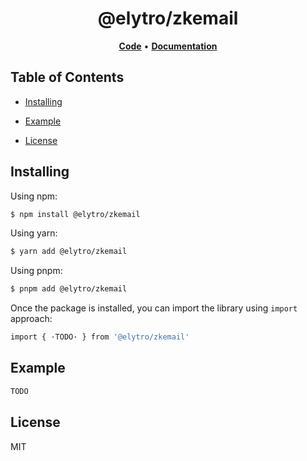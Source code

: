 <h1 align="center">
   <b>
        @elytro/zkemail
    </b>
</h1>

<p align="center"></p>

<p align="center">
    <a href="https://github.com/SoulWallet/elytro-wallet-lib/tree/develop/packages/zkemail"><b>Code</b></a> •
    <a href="https://github.com/SoulWallet/elytro-wallet-lib/blob/develop/packages/zkemail/docs/modules.md"><b>Documentation</b></a>
</p>


## Table of Contents

  - [Installing](#installing)
    
  - [Example](#example)

  - [License](#license)



## Installing

Using npm:

```bash
$ npm install @elytro/zkemail
```

Using yarn:

```bash
$ yarn add @elytro/zkemail
```

Using pnpm:

```bash
$ pnpm add @elytro/zkemail
```

Once the package is installed, you can import the library using `import` approach:

```bash
import { ·TODO· } from '@elytro/zkemail'
```



## Example

```typescript
TODO
```



## License

MIT